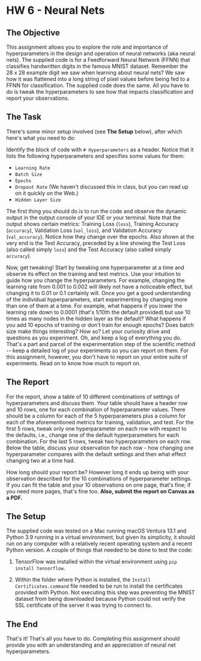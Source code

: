 # HW 6 - Neural Nets


## The Objective

This assignment allows you to explore the role and importance of hyperparameters in the design and operation of neural networks (aka neural nets). The supplied code is for a Feedforward Neural Network (FFNN) that classifies handwritten digits in the famous MNIST dataset. Remember the 28 x 28 example digit we saw when learning about neural nets? We saw how it was flattened into a long string of pixel values before being fed to a FFNN for classification. The supplied code does the same. All you have to do is tweak the hyperparameters to see how that impacts classification and report your observations. 


## The Task

There's some minor setup involved (see **The Setup** below), after which here's what you need to do:

Identify the block of code with `# Hyperparameters` as a header. Notice that it lists the following hyperparameters and specifies some values for them:

* `Learning Rate`
* `Batch Size`
* `Epochs`
* `Dropout Rate` (We haven't discussed this in class, but you can read up on it quickly on the Web.)
* `Hidden Layer Size`

The first thing you should do is to run the code and observe the dynamic output in the output console of your IDE or your terminal. Note that the output shows certain metrics: Training Loss (`loss`), Training Accuracy (`accuracy`), Validation Loss (`val_loss`), and Validation Accuracy (`val_accuracy`). Notice how they change over the epochs. Also shown at the very end is the Test Accuracy, preceded by a line showing the Test Loss (also called simply `loss`) and the Test Accuracy (also called simply `accuracy`).

Now, get tweaking! Start by tweaking one hyperparameter at a time and observe its effect on the training and test metrics. Use your intuition to guide how you change the hyperparameters. For example, changing the learning rate from 0.001 to 0.002 will likely not have a noticeable effect, but changing it to 0.01 or 0.1 certainly will. Once you get a good understanding of the individual hyperparameters, start experimenting by changing more than one of them at a time. For example, what happens if you lower the learning rate down to 0.0001 (that's 1/10th the default provided) but use 10 times as many nodes in the hidden layer as the default? What happens if you add 10 epochs of training or don't train for enough epochs? Does batch size make things interesting? How so? Let your curiosity drive and questions as you experiment. Oh, and keep a log of everything you do. That's a part and parcel of the experimentation step of the scientific method -- keep a detailed log of your experiments so you can report on them. For this assignment, however, you don't have to report on your entire suite of experiments. Read on to know how much to report on.


## The Report

For the report, show a table of 10 different combinations of settings of hyperparameters and discuss them. Your table should have a header row and 10 rows, one for each combination of hyperparameter values. There should be a column for each of the 5 hyperparameters plus a column for each of the aforementioned metrics for training, validation, and test. For the first 5 rows, tweak only one hyperparameter on each row with respect to the defaults, i.e., change one of the default hyperparameters for each combination. For the last 5 rows, tweak two hyperparameters on each row. Below the table, discuss your observation for each row - how changing one hyperparameter compares with the default settings and then what effect changing two at a time had.

How long should your report be? However long it ends up being with your observation described for the 10 combinations of hyperparameter settings. If you can fit the table and your 10 observations on one page, that's fine; if you need more pages, that's fine too. **Also, submit the report on Canvas as a PDF.**


## The Setup

The supplied code was tested on a Mac running macOS Ventura 13.1 and Python 3.9 running in a virtual environment, but given its simplicity, it should run on any computer with a relatively recent operating system and a recent Python version. A couple of things that needed to be done to test the code:

1. TensorFlow was installed within the virtual environment using `pip install tensorflow`.
   
2. Within the folder where Python is installed, the `Install Certificates.command` file needed to be run to install the certificates provided with Python. Not executing this step was preventing the MNIST dataset from being downloaded because Python could not verify the SSL certificate of the server it was trying to connect to.


## The End

That's it! That's all you have to do. Completing this assignment should provide you with an understanding and an appreciation of neural net hyperparameters.
